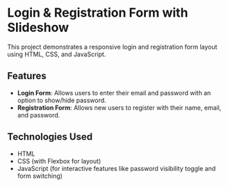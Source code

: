 # Login & Registration Form with Slideshow

This project demonstrates a responsive login and registration form layout using HTML, CSS, and JavaScript.

## Features

- **Login Form**: Allows users to enter their email and password with an option to show/hide password.
- **Registration Form**: Allows new users to register with their name, email, and password.

## Technologies Used

- HTML
- CSS (with Flexbox for layout)
- JavaScript (for interactive features like password visibility toggle and form switching)



